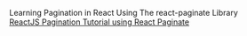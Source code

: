 Learning Pagination in React Using The react-paginate Library  
[ReactJS Pagination Tutorial using React Paginate](https://www.youtube.com/watch?v=Y48V8gNUvew)
